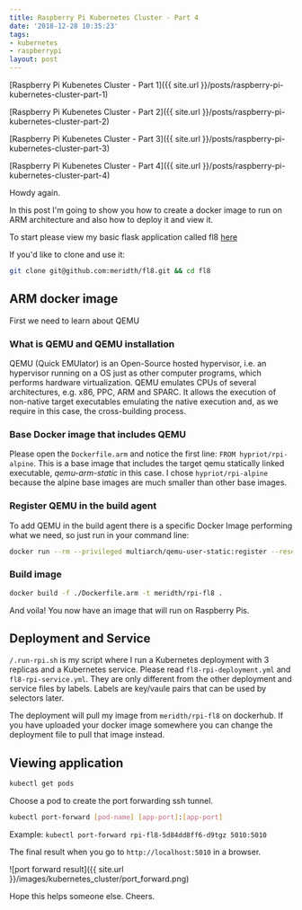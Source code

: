 ```yaml
---
title: Raspberry Pi Kubernetes Cluster - Part 4
date: '2018-12-28 10:35:23'
tags:
- kubernetes
- raspberrypi
layout: post
---
```


[Raspberry Pi Kubenetes Cluster - Part 1]({{ site.url }}/posts/raspberry-pi-kubernetes-cluster-part-1)

[Raspberry Pi Kubenetes Cluster - Part 2]({{ site.url }}/posts/raspberry-pi-kubernetes-cluster-part-2)

[Raspberry Pi Kubenetes Cluster - Part 3]({{ site.url }}/posts/raspberry-pi-kubernetes-cluster-part-3)

[Raspberry Pi Kubenetes Cluster - Part 4]({{ site.url }}/posts/raspberry-pi-kubernetes-cluster-part-4)

Howdy again.

In this post I'm going to show you how to create a docker image to run on ARM architecture and also how to deploy it and view it.

To start please view my basic flask application called fl8 [here](https://github.com/meridth/fl8)

If you'd like to clone and use it:

```bash
git clone git@github.com:meridth/fl8.git && cd fl8
```

## ARM docker image

First we need to learn about QEMU

### What is QEMU and QEMU installation

QEMU (Quick EMUlator) is an Open-Source hosted hypervisor, i.e. an hypervisor running on a OS just as other computer programs, which performs hardware virtualization. QEMU emulates CPUs of several architectures, e.g. x86, PPC, ARM and SPARC. It allows the execution of non-native target executables emulating the native execution and, as we require in this case, the cross-building process.

<!--more-->

### Base Docker image that includes QEMU

Please open the `Dockerfile.arm` and notice the first line: `FROM hypriot/rpi-alpine`.  This is a base image that includes the target qemu statically linked executable, *qemu-arm-static* in this case.  I chose `hypriot/rpi-alpine` because the alpine base images are much smaller than other base images.

### Register QEMU in the build agent

To add QEMU in the build agent there is a specific Docker Image performing what we need, so just run in your command line:

```bash
docker run --rm --privileged multiarch/qemu-user-static:register --reset
```

### Build image

```bash
docker build -f ./Dockerfile.arm -t meridth/rpi-fl8 .
```

And voila!  You now have an image that will run on Raspberry Pis.

## Deployment and Service

`/.run-rpi.sh` is my script where I run a Kubernetes deployment with 3 replicas and a Kubernetes service.  Please read `fl8-rpi-deployment.yml` and `fl8-rpi-service.yml`.  They are only different from the other deployment and service files by labels.  Labels are key/vaule pairs that can be used by selectors later.

The deployment will pull my image from `meridth/rpi-fl8` on dockerhub.  If you have uploaded your docker image somewhere you can change the deployment file to pull that image instead.

## Viewing application

```bash
kubectl get pods
```

Choose a pod to create the port forwarding ssh tunnel.

```bash
kubectl port-forward [pod-name] [app-port]:[app-port]
```

Example:  `kubectl port-forward rpi-fl8-5d84dd8ff6-d9tgz 5010:5010`

The final result when you go to `http://localhost:5010` in a browser.

![port forward result]({{ site.url }}/images/kubernetes_cluster/port_forward.png)

Hope this helps someone else.  Cheers.
